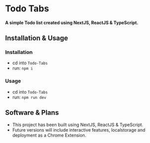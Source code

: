 


# Todo Tabs
#### A simple Todo list created using NextJS, ReactJS & TypeScript.

## Installation & Usage
### Installation
- cd into `Todo-Tabs`
- run: `npm i`

### Usage
- cd into `Todo-Tabs`
- run: `npm run dev`

## Software & Plans
- This project has been built using NextJS, ReactJS & TypeScript.
- Future versions will include interactive features, localstorage and deployment as a Chrome Extension.
